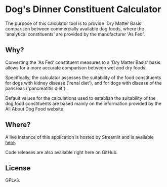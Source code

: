 # Dog's Dinner Constituent Calculator

The purpose of this calculator tool is to provide 'Dry Matter Basis' comparison between commercially available dog foods, where the 'analytical constituents' are provided by the manufacturer 'As Fed'.

## Why?

Converting the 'As Fed' constituent measures to a 'Dry Matter Basis' basis allows for a more accurate comparison between wet and dry foods.

Specifically, the calculator assesses the suitability of the food constituents for dogs with kidney disease ('renal diet'), and for dogs with disease of the pancreas ('pancreatitis diet').

Default values for the calculations used to establish the suitability of the dog food constituents are based mainly on the information provided by the All About Dog Food website.

## Where?

A live instance of this application is hosted by Streamlit and is available [here](https://dogs-dinner-constituent-calculator.streamlit.app/).

Code releases are also available right here on GitHub.

## License

GPLv3.